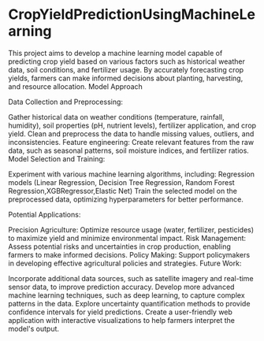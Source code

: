 # CropYieldPredictionUsingMachineLearning
This project aims to develop a machine learning model capable of predicting crop yield based on various factors such as historical weather data, soil conditions, and fertilizer usage. By accurately forecasting crop yields, farmers can make informed decisions about planting, harvesting, and resource allocation.
Model Approach

Data Collection and Preprocessing:

Gather historical data on weather conditions (temperature, rainfall, humidity), soil properties (pH, nutrient levels), fertilizer application, and crop yield.
Clean and preprocess the data to handle missing values, outliers, and inconsistencies.
Feature engineering: Create relevant features from the raw data, such as seasonal patterns, soil moisture indices, and fertilizer ratios.
Model Selection and Training:

Experiment with various machine learning algorithms, including:
Regression models (Linear Regression, Decision Tree Regression, Random Forest Regression,XGBRegressor,Elastic Net)
Train the selected model on the preprocessed data, optimizing hyperparameters for better performance.

Potential Applications:

Precision Agriculture: Optimize resource usage (water, fertilizer, pesticides) to maximize yield and minimize environmental impact.
Risk Management: Assess potential risks and uncertainties in crop production, enabling farmers to make informed decisions.
Policy Making: Support policymakers in developing effective agricultural policies and strategies.
Future Work:

Incorporate additional data sources, such as satellite imagery and real-time sensor data, to improve prediction accuracy.
Develop more advanced machine learning techniques, such as deep learning, to capture complex patterns in the data.
Explore uncertainty quantification methods to provide confidence intervals for yield predictions.
Create a user-friendly web application with interactive visualizations to help farmers interpret the model's output.
